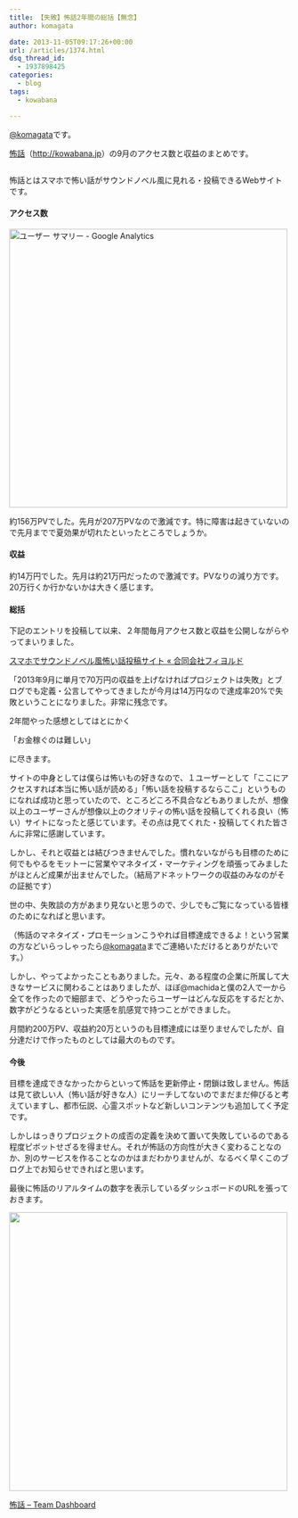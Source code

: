 ```yaml
---
title: 【失敗】怖話2年間の総括【無念】
author: komagata

date: 2013-11-05T09:17:26+00:00
url: /articles/1374.html
dsq_thread_id:
  - 1937898425
categories:
  - blog
tags:
  - kowabana

---
```

[@komagata][1]です。

<a title="怖話" href="http://kowabana.jp" target="_blank">怖話</a>（<a title="怖話" href="http://kowabana.jp" target="_blank">http://kowabana.jp</a>）の9月のアクセス数と収益のまとめです。

<p class="center">
  <a href="http://kowabana.jp"><img alt="" src="https://lh4.googleusercontent.com/-8-pkth8ETpA/UYjg32awOAI/AAAAAAAADKg/0h8DP9Cg4CQ/s400/Screen%2520Shot%25202013-05-07%2520at%25208.08.34%2520PM.png" /></a>
</p>

怖話とはスマホで怖い話がサウンドノベル風に見れる・投稿できるWebサイトです。

#### アクセス数

<p class="center">
  <img alt="ユーザー サマリー - Google Analytics" src="http://gyazo.com/f2282fa259e3af5cc12d9ee2699235e8.png" width="500px" />
</p>

約156万PVでした。先月が207万PVなので激減です。特に障害は起きていないので先月までで夏効果が切れたといったところでしょうか。

#### 収益

約14万円でした。先月は約21万円だったので激減です。PVなりの減り方です。20万行くか行かないかは大きく感じます。

#### 総括

下記のエントリを投稿して以来、２年間毎月アクセス数と収益を公開しながらやってまいりました。

[スマホでサウンドノベル風怖い話投稿サイト « 合同会社フィヨルド][2]

「2013年9月に単月で70万円の収益を上げなければプロジェクトは失敗」とブログでも定義・公言してやってきましたが今月は14万円なので達成率20%で失敗ということになりました。非常に残念です。

2年間やった感想としてはとにかく

「お金稼ぐのは難しい」

に尽きます。

サイトの中身としては僕らは怖いもの好きなので、１ユーザーとして「ここにアクセスすれば本当に怖い話が読める」「怖い話を投稿するならここ」というものになれば成功と思っていたので、ところどころ不具合などもありましたが、想像以上のユーザーさんが想像以上のクオリティの怖い話を投稿してくれる良い（怖い）サイトになったと感じています。その点は見てくれた・投稿してくれた皆さんに非常に感謝しています。

しかし、それと収益とは結びつきませんでした。慣れないながらも目標のために何でもやるをモットーに営業やマネタイズ・マーケティングを頑張ってみましたがほとんど成果が出ませんでした。（結局アドネットワークの収益のみなのがその証拠です）

世の中、失敗談の方があまり見ないと思うので、少しでもご覧になっている皆様のためになればと思います。
  
（怖話のマネタイズ・プロモーションこうやれば目標達成できるよ！という営業の方などいらっしゃったら<a href="https://twitter.com/komagata" target="_blank">@komagata</a>までご連絡いただけるとありがたいです。）

しかし、やってよかったこともありました。元々、ある程度の企業に所属して大きなサービスに関わることはありましたが、ほぼ@machidaと僕の2人で一から全てを作ったので細部まで、どうやったらユーザーはどんな反応をするだとか、数字がどうなるといった実感を肌感覚で持つことができました。

月間約200万PV、収益約20万というのも目標達成には至りませんでしたが、自分達だけで作ったものとしては最大のものです。

#### 今後

目標を達成できなかったからといって怖話を更新停止・閉鎖は致しません。怖話は見て欲しい人（怖い話が好きな人）にリーチしてないのでまだまだ伸びると考えていますし、都市伝説、心霊スポットなど新しいコンテンツも追加してく予定です。

しかしはっきりプロジェクトの成否の定義を決めて置いて失敗しているのである程度ピボットせざるを得ません。それが怖話の方向性が大きく変わることなのか、別のサービスを作ることなのかはまだわかりませんが、なるべく早くこのブログ上でお知らせできればと思います。

最後に怖話のリアルタイムの数字を表示しているダッシュボードのURLを張っておきます。

<p class="center">
  <a href="http://dashboard.fjord.jp/dashboards/1"><img width="500px" src="http://gyazo.com/62153c9aa853062b705d28cea64020c2.png" /></a>
</p>

<p class="center">
  <a href="http://dashboard.fjord.jp/dashboards/1">怖話 &#8211; Team Dashboard</a>
</p>

 [1]: http://twitter.com/komagata
 [2]: http://fjord.jp/love/862.html